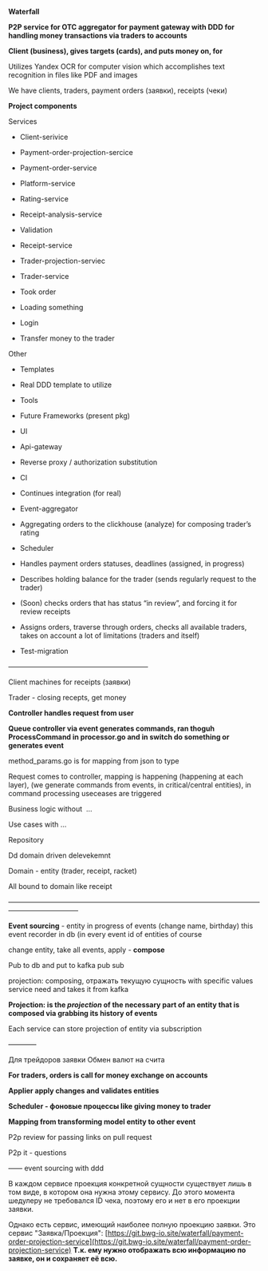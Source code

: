 **Waterfall**

**P2P service for OTC aggregator for payment gateway with DDD for handling money transactions via traders to accounts**

**Client (business), gives targets (cards), and puts money on, for** 

  

Utilizes Yandex OCR for computer vision which accomplishes text recognition in files like PDF and images

  

We have clients, traders, payment orders (заявки), receipts (чеки)

  

**Project components**

Services

- Client-serivice
- Payment-order-projection-sercice
- Payment-order-service
- Platform-service 
- Rating-service
- Receipt-analysis-service

- Validation

- Receipt-service
- Trader-projection-serviec
- Trader-service

- Took order
- Loading something
- Login
- Transfer money to the trader

  

Other

- Templates

- Real DDD template to utilize

- Tools

- Future Frameworks (present pkg)

- UI
- Api-gateway

- Reverse proxy / authorization substitution 

- CI

- Continues integration (for real)

- Event-aggregator

- Aggregating orders to the clickhouse (analyze) for composing trader’s rating 

- Scheduler

- Handles payment orders statuses, deadlines (assigned, in progress)
- Describes holding balance for the trader (sends regularly request to the trader)
- (Soon) checks orders that has status “in review”, and forcing it for review receipts
- Assigns orders, traverse through orders, checks all available traders, takes on account a lot of limitations (traders and itself) 

- Test-migration

  

  

  

  

  

————————————————————

  

Client machines for receipts (заявки)

  

Trader - closing recepts, get money

  

  

**Controller handles request from user**

  

**Queue controller via event generates commands, ran thoguh ProcessCommand in processor.go and in switch do something or generates event**

  

method_params.go is for mapping from json to type

  

Request comes to controller, mapping is happening (happening at each layer), (we generate commands from events, in critical/central entities), in command processing useceases are triggered

  

  

Business logic without  …

  

Use cases with …

  

Repository 

  

  

Dd domain driven delevekemnt

  

Domain - entity (trader, receipt, racket)

  

All bound to domain like receipt 

  

  

——————————————————————————————————————————————

  

**Event sourcing** - entity in progress of events (change name, birthday) this event recorder in db (in every event id of entities of course  
  
change entity, take all events, apply - **compose**

  

Pub to db and put to kafka pub sub

  

projection: composing, отражать текущую сущность with specific values service need and takes it from kafka

  

**Projection: is the _projection_ of the necessary part of an entity that is composed via grabbing its history of events**

  

Each service can store projection of entity via subscription

  

————

  

  

Для трейдоров заявки Обмен валют на счита

**For traders, orders is call for money exchange on accounts**

  

  

**Applier apply changes and validates entities** 

  

  

  

**Scheduler - фоновые процессы like giving money to trader**

  

  

**Mapping from transforming model entity to other event**

  

  

P2p review for passing links on pull request

P2p it - questions

  

  

—— event sourcing with ddd

  

В каждом сервисе проекция конкретной сущности существует лишь в том виде, в котором она нужна этому сервису. До этого момента шедулеру не требовался ID чека, поэтому его и нет в его проекции заявки.

  

Однако есть сервис, имеющий наиболее полную проекцию заявки. Это сервис "Заявка/Проекция": [https://git.bwg-io.site/waterfall/payment-order-projection-service](https://git.bwg-io.site/waterfall/payment-order-projection-service) **Т.к. ему нужно отображать всю информацию по заявке, он и сохраняет её всю.**